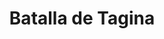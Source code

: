 ﻿---
title: "Batalla de Tagina"
permalink: periodes_584.html
layout: periode
dataInici: 552-07-01
sidebar: periodes
pares:
  - id: 150
    title: "Justiniano"
    dataInici: "(527)"
    dataFi: "(565)"

fills:
jocsPrincipals:
jocsEscenaris:
jocsEpoca:
  - title: "Men at Arms"
    bggId: 8327
    escenari: "Taginae"

jocsEpocaEscenaris:
---
